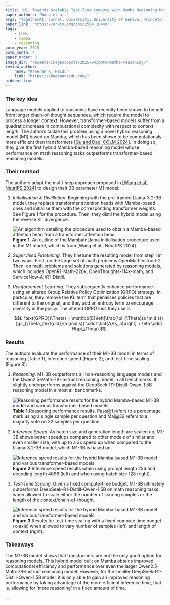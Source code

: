 ```yaml
---
title: "M1: Towards Scalable Test-Time Compute with Mamba Reasoning Models"
paper_authors: "Wang et al."
orgs: "TogetherAI, Cornell University, University of Geneva, Princeton University"
paper_link: "https://arxiv.org/abs/2504.10449"
tags:
    - LLMs
    - mamba
    - reasoning
potm_year: 2025
potm_month: 4
paper_order: 3
image_dir: "/assets/images/posts/2025-04/potm/mamba-reasoning/"
review_author:
    name: "Kheeran K. Naidu"
    link: "https://kheerannaidu.com/"
hidden: true
---
```


### The key idea
Language models applied to reasoning have recently been shown to benefit from longer chain-of-thought sequences, which require the model to process a longer context.
However, transformer-based models suffer from a quadratic increase in computational complexity with respect to context length.
The authors tackle this problem using a novel hybrid reasoning model (M1) based on Mamba, which has been shown to be computationaly more efficient than transformers [[Gu and Dao, COLM 2024]](https://arxiv.org/abs/2312.00752). In doing so, they give the first hybrid Mamba-based reasoning model whose performance on math reasoning tasks outperforms transformer-based reasoning models.

### Their method
The authors adapt the multi-step approach proposed in [[Wang et al., NeurIPS 2024]](https://arxiv.org/abs/2408.15237) to design their 3B parameter M1 model:
1. *Initialisation & Distillation.* Beginning with the pre-trained Llama-3.2-3B model, they replace transformer attention heads with Mamba-based ones and initialise them with the corresponding transformer weights. 
See Figure 1 for the procedure. Then, they distil the hybrid model using the reverse KL divergence. 

    <img src="{{ page.image_dir | append: 'fig1.png' | relative_url }}" alt="An algorithm detailing the procedure used to obtain a Mamba-based attention head from a transformer attention head.">
    <figcaption><strong>Figure 1.</strong> An outline of the MambaInLlama initialisation procedure used in the M1 model, which is from [Wang et al., NeurIPS 2024].</figcaption>

2. *Supervised Finetuning.* They finetune the resulting model from step 1 in two ways. First, on the large set of math problems OpenMathInstruct-2. Then, on math problems and solutions generated by reasoning models, which includes OpenR1-Math-220k, OpenThoughts-114k-math, and ServiceNow-AI/R1-Distill.

3. *Reinforcement Learning.* They subsequently enhance performance using an altered Group Relative Policy Optimization (GRPO) strategy. In particular, they remove the KL term that penalises policies that are different to the original, and they add an entropy term to encourage diversity in the policy. The altered GPRO loss they use is

    $$L_\text{GPRO}(\Theta) = \mathbb{E}\left[\frac{\pi_{\Theta}(a \mid s)}{\pi_{\Theta_\text{old}}(a \mid s)} \cdot \hat{A}(s, a)\right] + \eta \cdot H(\pi_\Theta).$$ 

### Results
The authors evaluate the performance of their M1-3B model in terms of reasoning (Table 1), inference speed (Figure 2), and test-time scaling (Figure 3):

1. *Reasoning.* M1-3B outperforms all non-reasoning language models and the Qwen2.5-Math-7B-Instruct reasoning model in all benchmarks. It slightly underperforms against the DeepSeek-R1-Distill-Qwen-1.5B reasoning model in almost all benchmarks. 

    <img class="constrained_img" src="{{ page.image_dir | append: 'tab1.png' | relative_url }}" alt="Reasoning performance results for the hybrid Mamba-based M1-3B model and various transformer-based models.">
    <figcaption><strong>Table 1.</strong>Reasoning performance results. Pass@1 refers to a percentage mark using a single sample per question and Maj@32 refers to a majority vote on 32 samples per question. </figcaption>

2. *Inference Speed.* As batch size and generation length are scaled up, M1-3B shows better speedups compared to other models of similar and even smaller size, with up to a 3x speed up when compared to the Llama-3.2-3B model, which M1-3B is based on.

    <img class="constrained_img" src="{{ page.image_dir | append: 'fig2.png' | relative_url }}" alt="Inference speed results for the hybrid Mamba-based M1-3B model and various transformer-based models.">
    <figcaption><strong>Figure 2.</strong>Inference speed results when using prompt length 256 and decoding length 4096 (left) and when using batch size 128 (right).</figcaption>

3. *Test-Time Scaling.* Given a fixed compute-time budget, M1-3B ultimately outperforms DeepSeek-R1-Distill-Qwen-1.5B on math reasoning tasks when allowed to scale either the number of scoring samples or the length of the context/chain-of-thought.

    <img class="constrained_img" src="{{ page.image_dir | append: 'fig3.png' | relative_url }}" alt="Inference speed results for the hybrid Mamba-based M1-3B model and various transformer-based models.">
    <figcaption><strong>Figure 3.</strong>Results for test-time scaling with a fixed compute time budget (x-axis) when allowed to vary number of samples (left) and length of context (right).</figcaption>


### Takeaways
The M1-3B model shows that transformers are not the only good option for reasoning models. This hybrid model built on Mamba obtains improved computational efficiency and performance over even the larger Qwen2.5-Math-7B-Instruct reasoning model. However, for the smaller DeepSeek-R1-Distill-Qwen-1.5B model, it is only able to gain an improved reasoning performance by taking advantage of the more efficient inference time, that is, allowing for 'more reasoning' in a fixed amount of time.

...
